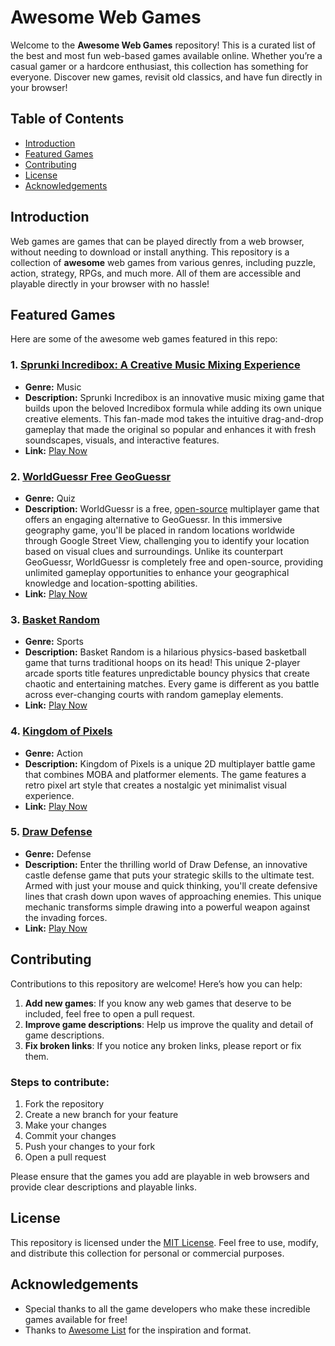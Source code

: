 # Awesome Web Games

Welcome to the **Awesome Web Games** repository! This is a curated list of the best and most fun web-based games available online. Whether you’re a casual gamer or a hardcore enthusiast, this collection has something for everyone. Discover new games, revisit old classics, and have fun directly in your browser!

## Table of Contents

- [Introduction](#introduction)
- [Featured Games](#featured-games)
- [Contributing](#contributing)
- [License](#license)
- [Acknowledgements](#acknowledgements)

## Introduction

Web games are games that can be played directly from a web browser, without needing to download or install anything. This repository is a collection of **awesome** web games from various genres, including puzzle, action, strategy, RPGs, and much more. All of them are accessible and playable directly in your browser with no hassle!

## Featured Games

Here are some of the awesome web games featured in this repo:

### 1. [Sprunki Incredibox: A Creative Music Mixing Experience](https://www.joygames.io/game/incredibox-sprunki)
- **Genre:** Music
- **Description:** Sprunki Incredibox is an innovative music mixing game that builds upon the beloved Incredibox formula while adding its own unique creative elements. This fan-made mod takes the intuitive drag-and-drop gameplay that made the original so popular and enhances it with fresh soundscapes, visuals, and interactive features.
- **Link:** [Play Now](https://www.joygames.io/game/incredibox-sprunki)

### 2. [WorldGuessr Free GeoGuessr](https://www.joygames.io/game/worldguessr)
- **Genre:** Quiz
- **Description:** WorldGuessr is a free, [open-source](https://github.com/codergautam/worldguessr) multiplayer game that offers an engaging alternative to GeoGuessr. In this immersive geography game, you'll be placed in random locations worldwide through Google Street View, challenging you to identify your location based on visual clues and surroundings. Unlike its counterpart GeoGuessr, WorldGuessr is completely free and open-source, providing unlimited gameplay opportunities to enhance your geographical knowledge and location-spotting abilities.
- **Link:** [Play Now](https://www.joygames.io/game/worldguessr)

### 3. [Basket Random](https://www.joygames.io/game/basket-random)
- **Genre:** Sports
- **Description:** Basket Random is a hilarious physics-based basketball game that turns traditional hoops on its head! This unique 2-player arcade sports title features unpredictable bouncy physics that create chaotic and entertaining matches. Every game is different as you battle across ever-changing courts with random gameplay elements.
- **Link:** [Play Now](https://www.joygames.io/game/basket-random)

### 4. [Kingdom of Pixels](https://www.joygames.io/game/kingdom-of-pixels)
- **Genre:** Action
- **Description:** Kingdom of Pixels is a unique 2D multiplayer battle game that combines MOBA and platformer elements. The game features a retro pixel art style that creates a nostalgic yet minimalist visual experience.
- **Link:** [Play Now](https://www.joygames.io/game/kingdom-of-pixels)

### 5. [Draw Defense](https://www.joygames.io/game/draw-defense)
- **Genre:** Defense
- **Description:** Enter the thrilling world of Draw Defense, an innovative castle defense game that puts your strategic skills to the ultimate test. Armed with just your mouse and quick thinking, you'll create defensive lines that crash down upon waves of approaching enemies. This unique mechanic transforms simple drawing into a powerful weapon against the invading forces.
- **Link:** [Play Now](https://www.joygames.io/game/draw-defense)

## Contributing

Contributions to this repository are welcome! Here’s how you can help:

1. **Add new games**: If you know any web games that deserve to be included, feel free to open a pull request.
2. **Improve game descriptions**: Help us improve the quality and detail of game descriptions.
3. **Fix broken links**: If you notice any broken links, please report or fix them.

### Steps to contribute:

1. Fork the repository
2. Create a new branch for your feature
3. Make your changes
4. Commit your changes
5. Push your changes to your fork
6. Open a pull request

Please ensure that the games you add are playable in web browsers and provide clear descriptions and playable links.

## License

This repository is licensed under the [MIT License](LICENSE). Feel free to use, modify, and distribute this collection for personal or commercial purposes.

## Acknowledgements

- Special thanks to all the game developers who make these incredible games available for free!
- Thanks to [Awesome List](https://github.com/sindresorhus/awesome) for the inspiration and format.
